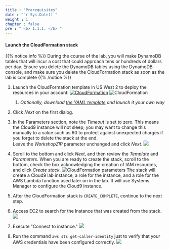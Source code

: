 ```yaml
---
title : "Prerequisites"
date : "`r Sys.Date()`"
weight : 1
chapter : false
pre : " <b> 1.1.1. </b> "
---
```


#### Launch the CloudFormation stack
{{% notice info %}}
During the course of the lab, you will make DynamoDB tables that will incur a cost that could approach tens or hundreds of dollars per day. Ensure you delete the DynamoDB tables using the DynamoDB console, and make sure you delete the CloudFormation stack as soon as the lab is complete
{{% /notice %}}

1. Launch the CloudFormation template in US West 2 to deploy the resources in your account: [![CloudFormation](https://static.us-east-1.prod.workshops.aws/public/c768eb2c-360b-491e-8422-bfd253e11581/static/images/cloudformation-launch-stack.png)](https://console.aws.amazon.com/cloudformation/home?region=us-west-2#/stacks/new?stackName=DynamoDBID&templateURL=https://s3.amazonaws.com/amazon-dynamodb-labs.com/assets/C9.yaml)
 ![CloudFormation](/images/1/1.png)  
    1. *Optionally, download [the YAML template](https://s3.amazonaws.com/amazon-dynamodb-labs.com/assets/C9.yaml) and launch it your own way*

1. Click *Next* on the first dialog.

1. In the Parameters section, note the *Timeout* is set to zero. This means the Cloud9 instance will not sleep; you may want to change this manually to a value such as 60 to protect against unexpected charges if you forget to delete the stack at the end.  
    Leave the *WorkshopZIP* parameter unchanged and click *Next*. ![](/images/1/2.png)


1. Scroll to the bottom and click *Next*, and then review the *Template* and *Parameters*. When you are ready to create the stack, scroll to the bottom, check the box acknowledging the creation of IAM resources, and click *Create stack*.
![CloudFormation parameters](/images/1/3.png)
  The stack will create a Cloud9 lab instance, a role for the instance, and a role for the AWS Lambda function used later on in the lab. It will use Systems Manager to configure the Cloud9 instance.

1. After the CloudFormation stack is `CREATE_COMPLETE`, continue to the next step.

1. Access EC2 to search for the Instance that was created from the stack.
   ![](/images/1/4.png)
1. Execute "Connect to instance."
   ![](/images/1/5.png)
1. Run the command `aws sts get-caller-identity` just to verify that your AWS credentials have been configured correctly.
![](/images/1/6.png)